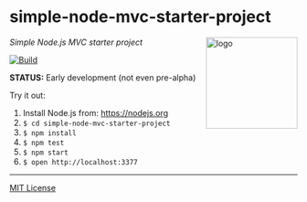 # simple-node-mvc-starter-project
<img src=https://dnajs.org/graphics/dnajs-logo.png align=right width=160 alt=logo>

_Simple Node.js MVC starter project_

[![Build](https://travis-ci.org/dnajs/simple-node-mvc-starter-project.svg)](https://travis-ci.org/dnajs/simple-node-mvc-starter-project)

**STATUS:** Early development (not even pre-alpha)

Try it out:

1. Install Node.js from: https://nodejs.org
1. `$ cd simple-node-mvc-starter-project`
1. `$ npm install`
1. `$ npm test`
1. `$ npm start`
1. `$ open http://localhost:3377`

---
[MIT License](LICENSE.txt)
